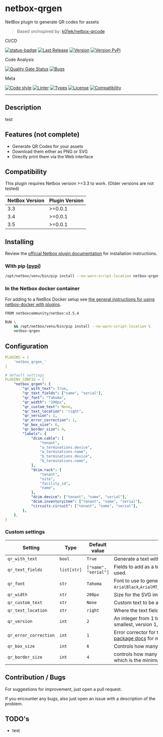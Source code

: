 # netbox-qrgen

NetBox plugin to generate QR codes for assets

> Based on/inspired by: [k01ek/netbox-qrcode](https://github.com/k01ek/netbox-qrcode)

CI/CD

[![status-badge](https://img.shields.io/drone/build/olofvndrhr/netbox-qrgen?label=ci&server=https%3A%2F%2Fci.44net.ch)](https://ci.44net.ch/olofvndrhr/netbox-qrgen)
[![Last Release](https://img.shields.io/github/release-date/olofvndrhr/netbox-qrgen?label=last%20release)](https://github.com/olofvndrhr/netbox-qrgen/releases)
[![Version](https://img.shields.io/github/v/release/olofvndrhr/netbox-qrgen?label=git%20release)](https://github.com/olofvndrhr/netbox-qrgen/releases)
[![Version PyPi](https://img.shields.io/pypi/v/netbox-qrgen?label=pypi%20release)](https://pypi.org/project/netbox-qrgen/)

Code Analysis

[![Quality Gate Status](https://sonarqube.44net.ch/api/project_badges/measure?project=olofvndrhr%3Anetbox-qrgen&metric=alert_status&token=a9eb06d77cd040196db73654fa8916d8a9ad9172)](https://sonarqube.44net.ch/dashboard?id=olofvndrhr%3Anetbox-qrgen)
[![Bugs](https://sonarqube.44net.ch/api/project_badges/measure?project=olofvndrhr%3Anetbox-qrgen&metric=bugs&token=a9eb06d77cd040196db73654fa8916d8a9ad9172)](https://sonarqube.44net.ch/dashboard?id=olofvndrhr%3Anetbox-qrgen)

Meta

[![Code style](https://img.shields.io/badge/code%20style-black-black)](https://github.com/psf/black)
[![Linter](https://img.shields.io/badge/linter-ruff-red)](https://github.com/charliermarsh/ruff)
[![Types](https://img.shields.io/badge/types-pyright-blue)](https://github.com/microsoft/pyright)
[![License](https://img.shields.io/badge/license-MIT-9400d3.svg)](https://snyk.io/learn/what-is-mit-license/)
[![Compatibility](https://img.shields.io/pypi/pyversions/netbox-qrgen)](https://pypi.org/project/netbox-qrgen/)

---

## Description

test

## Features (not complete)

-   Generate QR Codes for your assets
-   Download them either as PNG or SVG
-   Directly print them via the Web interface

## Compatibility

This plugin requires Netbox version >=3.3 to work. (Older versions are not tested)

| NetBox Version | Plugin Version |
| -------------- | -------------- |
| 3.3            | >=0.0.1        |
| 3.4            | >=0.0.1        |
| 3.5            | >=0.0.1        |

## Installing

Review the [official Netbox plugin documentation](https://docs.netbox.dev/en/stable/plugins/#installing-plugins) for installation instructions.

### With pip ([pypi](https://pypi.org/project/netbox-qrgen/))

```sh
/opt/netbox/venv/bin/pip install --no-warn-script-location netbox-qrgen
```

### In the Netbox docker container

For adding to a NetBox Docker setup see
[the general instructions for using netbox-docker with plugins](https://github.com/netbox-community/netbox-docker/wiki/Using-Netbox-Plugins).

```sh
FROM netboxcommunity/netbox:v3.5.4

RUN \
    && /opt/netbox/venv/bin/pip install --no-warn-script-location \
    netbox-qrgen
```

## Configuration

```yml
PLUGINS = [
    'netbox_qrgen_'
]

# default settings
PLUGINS_CONFIG = {
    "netbox_qrgen": {
        "qr_with_text": True,
        "qr_text_fields": ["name", "serial"],
        "qr_font": "Tahoma",
        "qr_width": "200px",
        "qr_custom_text": None,
        "qr_text_location": "right",
        "qr_version": 2,
        "qr_error_correction": 1,
        "qr_box_size": 6,
        "qr_border_size": 4,
        "labels": {
            "dcim.cable": [
                "tenant",
                "a_terminations.device",
                "a_terminations.name",
                "b_terminations.device",
                "b_terminations.name",
            ],
            "dcim.rack": [
                "tenant",
                "site",
                "facility_id",
                "name",
            ],
            "dcim.device": ["tenant", "name", "serial"],
            "dcim.inventoryitem": ["tenant", "name", "serial"],
            "circuits.circuit": ["tenant", "name", "serial"],
        },
    },
}
```

### Custom settings

| Setting               | Type        | Default value        | Description                                                                                                                                                                                                                                                                          |
| --------------------- | ----------- | -------------------- | ------------------------------------------------------------------------------------------------------------------------------------------------------------------------------------------------------------------------------------------------------------------------------------ |
| `qr_with_text`        | `bool`      | `True`               | Generate a text with the specified infos besides the QR code.                                                                                                                                                                                                                        |
| `qr_text_fields`      | `list[str]` | `["name", "serial"]` | Fields to add as a text to the QR code. All object properties can be used.                                                                                                                                                                                                           |
| `qr_font`             | `str`       | `Tahoma`             | Font to use to generate the text. Included fonts: `ArialBlack`,`ArialMT`,`JetBrainsMono`,`JetBrainsMonoBold`,`Tahoma`,`TahomaBold`.                                                                                                                                                  |
| `qr_width`            | `str`       | `200px`              | Size for the SVG image to render. Can be any HTML valid size.                                                                                                                                                                                                                        |
| `qr_custom_text`      | `str`       | `None`               | Custom text to be added to every QR code.                                                                                                                                                                                                                                            |
| `qr_text_location`    | `str`       | `right`              | Where the text fields are rendered relative to the QR code                                                                                                                                                                                                                           |
| `qr_version`          | `int`       | `2`                  | An integer from 1 to 40 that controls the size of the QR Code (the smallest, version 1, is a 21x21 matrix). More details [here](https://www.qrcode.com/en/about/version.html)                                                                                                        |
| `qr_error_correction` | `int`       | `1`                  | Error corrector for the QR code. Available options: `1`,`2`,`3`,`4`. See [the package docs](https://github.com/lincolnloop/python-qrcode#advanced-usage) for more details. The integer mapping is [here](https://github.com/lincolnloop/python-qrcode/blob/main/qrcode/constants.py) |
| `qr_box_size`         | `int`       | `6`                  | Controls how many pixels each "box" of the QR code is                                                                                                                                                                                                                                |
| `qr_border_size`      | `int`       | `4`                  | controls how many boxes thick the border should be (the default is 4, which is the minimum according to the specs).                                                                                                                                                                  |

## Contribution / Bugs

For suggestions for improvement, just open a pull request.

If you encounter any bugs, also just open an issue with a description of the problem.

## TODO's

-   test
